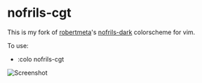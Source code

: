 # nofrils-cgt

This is my fork of [robertmeta](https://github.com/robertmeta)'s
[nofrils-dark](https://github.com/robertmeta/nofrils) colorscheme for vim.

To use:
- :colo nofrils-cgt

![Screenshot](https://cgt.github.io/nofrils-cgt/nofrilscgt.png)
